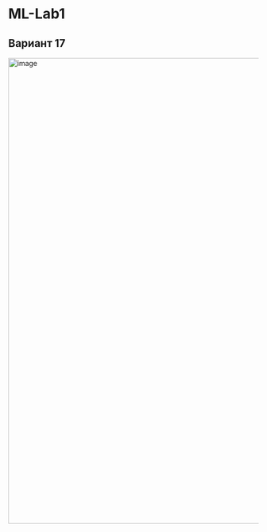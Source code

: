 # ML-Lab1
## Вариант 17
<img width="659" height="937" alt="image" src="https://github.com/user-attachments/assets/8d32963a-59ea-4ae4-a783-e2de0fb61284" />
